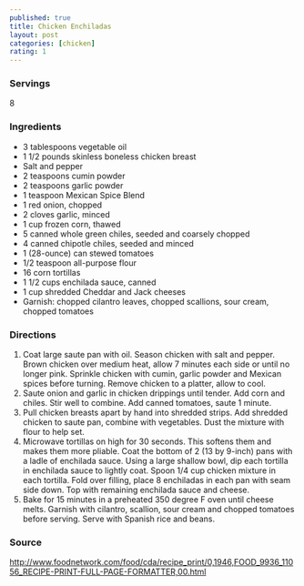 ```yaml
---
published: true
title: Chicken Enchiladas
layout: post
categories: [chicken]
rating: 1
---
```

### Servings
8

### Ingredients
- 3 tablespoons vegetable oil
- 1 1/2 pounds skinless boneless chicken breast
- Salt and pepper
- 2 teaspoons cumin powder
- 2 teaspoons garlic powder
- 1 teaspoon Mexican Spice Blend
- 1 red onion, chopped
- 2 cloves garlic, minced
- 1 cup frozen corn, thawed
- 5 canned whole green chiles, seeded and coarsely chopped
- 4 canned chipotle chiles, seeded and minced
- 1 (28-ounce) can stewed tomatoes
- 1/2 teaspoon all-purpose flour
- 16 corn tortillas
- 1 1/2 cups enchilada sauce, canned
- 1 cup shredded Cheddar and Jack cheeses
- Garnish: chopped cilantro leaves, chopped scallions, sour cream, chopped tomatoes


### Directions
1. Coat large saute pan with oil. Season chicken with salt and pepper. Brown chicken over medium heat, allow 7 minutes each side or until no longer pink. Sprinkle chicken with cumin, garlic powder and Mexican spices before turning. Remove chicken to a platter, allow to cool.
2. Saute onion and garlic in chicken drippings until tender. Add corn and chiles. Stir well to combine. Add canned tomatoes, saute 1 minute.
3. Pull chicken breasts apart by hand into shredded strips. Add shredded chicken to saute pan, combine with vegetables. Dust the mixture with flour to help set.
4. Microwave tortillas on high for 30 seconds. This softens them and makes them more pliable. Coat the bottom of 2 (13 by 9-inch) pans with a ladle of enchilada sauce. Using a large shallow bowl, dip each tortilla in enchilada sauce to lightly coat. Spoon 1/4 cup chicken mixture in each tortilla. Fold over filling, place 8 enchiladas in each pan with seam side down. Top with remaining enchilada sauce and cheese.
5. Bake for 15 minutes in a preheated 350 degree F oven until cheese melts. Garnish with cilantro, scallion, sour cream and chopped tomatoes before serving. Serve with Spanish rice and beans.

### Source
<a href="http://www.foodnetwork.com/food/cda/recipe_print/0,1946,FOOD_9936_11056_RECIPE-PRINT-FULL-PAGE-FORMATTER,00.html" target="new">http://www.foodnetwork.com/food/cda/recipe_print/0,1946,FOOD_9936_11056_RECIPE-PRINT-FULL-PAGE-FORMATTER,00.html</a>
